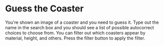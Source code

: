 # Guess the Coaster
You're shown an image of a coaster and you need to guess it. Type out the name in the search box and you should see a list of possible autocorrect choices to choose from. You can filter out which coasters appear by material, height, and others. Press the filter button to apply the filter.
